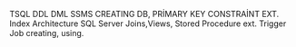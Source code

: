TSQL
DDL
DML
SSMS
CREATING DB, PRİMARY KEY CONSTRAİNT EXT.
Index Architecture
SQL Server
Joins,Views, Stored Procedure  ext.
Trigger
Job creating, using.
